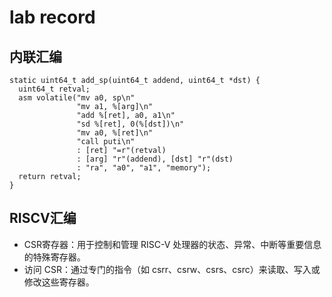 # lab record
## 内联汇编
```
static uint64_t add_sp(uint64_t addend, uint64_t *dst) {
  uint64_t retval;
  asm volatile("mv a0, sp\n"
               "mv a1, %[arg]\n"
               "add %[ret], a0, a1\n"
               "sd %[ret], 0(%[dst])\n"
               "mv a0, %[ret]\n"
               "call puti\n"
               : [ret] "=r"(retval)
               : [arg] "r"(addend), [dst] "r"(dst)
               : "ra", "a0", "a1", "memory");
  return retval;
}
```


## RISCV汇编
- CSR寄存器：用于控制和管理 RISC-V 处理器的状态、异常、中断等重要信息的特殊寄存器。
- 访问 CSR：通过专门的指令（如 csrr、csrw、csrs、csrc）来读取、写入或修改这些寄存器。